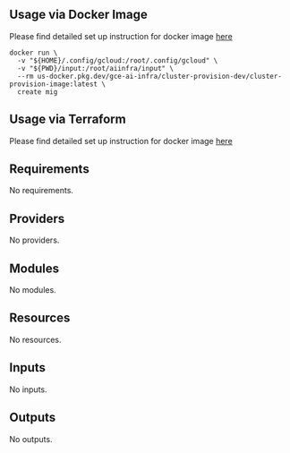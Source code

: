 ## Usage via Docker Image
Please find detailed set up instruction for docker image
[here](../../README.md#usage-via-docker-image)
```docker
docker run \
  -v "${HOME}/.config/gcloud:/root/.config/gcloud" \
  -v "${PWD}/input:/root/aiinfra/input" \
  --rm us-docker.pkg.dev/gce-ai-infra/cluster-provision-dev/cluster-provision-image:latest \
  create mig 
```

## Usage via Terraform
Please find detailed set up instruction for docker image [here](../../README.md#usage-via-terraform)
<!-- BEGINNING OF PRE-COMMIT-TERRAFORM DOCS HOOK -->
## Requirements

No requirements.

## Providers

No providers.

## Modules

No modules.

## Resources

No resources.

## Inputs

No inputs.

## Outputs

No outputs.
<!-- END OF PRE-COMMIT-TERRAFORM DOCS HOOK -->